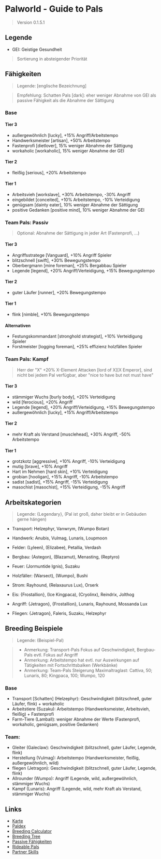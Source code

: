 # Palworld - Guide to Pals

> Version 0.1.5.1

## Legende

- GEI: Geistige Gesundheit
> Sortierung in absteigender Priorität

## Fähigkeiten

> Legende: [englische Bezeichnung]

> Empfehlung: Schatten Pals [dark]: eher weniger Abnahme von GEI als passive Fähigkeit als die Abnahme der Sättigung

### Base

#### Tier 3
- außergewöhnlich [lucky], +15% Angriff/Arbeitstempo
- Handwerksmeister [artisan], +50% Arbeitstempo
- Fastenprofi [dietlover], 15% weniger Abnahme der Sättigung
- workaholic [workaholic], 15% weniger Abnahme der GEI

#### Tier 2

- fleißig [serious], +20% Arbeitstempo

#### Tier 1

- Arbeitsvieh [workslave], +30% Arbeitstempo, -30% Angriff
- eingebildet [conceited], +10% Arbeitstempo, -10% Verteidigung
- genügsam [dainty eater], 10% weniger Abnahme der Sättigung
- positive Gedanken [positive mind], 10% weniger Abnahme der GEI

### Team Pals: Passiv

> Optional: Abnahme der Sättigung in jeder Art (Fastenprofi, ...)
	
#### Tier 3

- Angriffsstratege [Vanguard], +10% Angriff Spieler
- blitzschnell [swift], +30% Bewegungstempo
- Oberbergmann [mine foreman], +25% Bergabbau Spieler
- Legende [legend], +20% Angriff/Verteidigung, +15% Bewegungstempo

#### Tier 2

- guter Läufer [runner], +20% Bewegungstempo

#### Tier 1

- flink [nimble], +10% Bewegungstempo

#### Alternativen

- Festungskommandant [stronghold strategist], +10% Verteidigung Spieler
- Forstmeister [logging foreman], +25% effizienz holzfällen Spieler

### Team Pals: Kampf

> Herr der "X" +20% X-Element Attacken [lord of X][X Emperor], sind nicht bei jedem Pal verfügbar, aber "nice to have but not must have"

#### Tier 3

- stämmiger Wuchs [burly body], +20% Verteidigung
- wild [ferocious], +20% Angriff
- Legende [legend], +20% Angriff/Verteidigung, +15% Bewegungstempo
- außergewöhnlich [lucky], +15% Angriff/Arbeitstempo

#### Tier 2

- mehr Kraft als Verstand [musclehead], +30% Angriff, -50% Arbeitstempo

#### Tier 1

- grotzkotz [aggressive], +10% Angriff, -10% Verteidigung
- mutig [brave], +10% Angriff
- Hart im Nehmen [hard skin], +10% Verteidigung
- grobian [hooligan], +15% Angriff, -10% Arbeitstempo
- sadist [sadist], +15% Angriff, -15% Verteidigung
- masochist [masochist], +15% Verteidigung, -15% Angriff

## Arbeitskategorien

> Legende: {Legendary}, (Pal ist groß, daher bleibt er in Gebäuden gerne hängen) 

- Transport: Helzephyr, Vanwrym, (Wumpo Botan)
- Handwerk: Anubis, Vulmag, Lunaris, Loupmoon
- Felder: (Lyleen), (Elizabee), Petallia, Verdash
- Bergbau: (Astegon), (Blazamut), Menasting, (Reptyro) 
- Feuer: (Jormuntide Ignis), Suzaku
- Holzfäller: (Warsect), (Wumpo), Bushi
- Strom: Rayhound, (Relaxaurus Lux), Orserk
- Eis: {Frostallion}, (Ice Kingpaca), (Cryolinx), Reindrix, Jolthog

- Angriff: {Jetragon}, {Frostallion}, Lunaris, Rayhound, Mossanda Lux
- Fliegen: {Jetragon}, Faleris, Suzaku, Helzephyr

## Breeding Beispiele

> Legende: (Beispiel-Pal)

> - Anmerkung: Transport-Pals Fokus auf Geschwindigkeit, Bergbau-Pals evtl. Fokus auf Angriff
> - Anmerkung: Arbeitstempo hat evtl. nur Auswirkungen auf Tätigkeiten mit Fortschrittsbalken (Werkbänke)
> - Anmerkung: Team-Pals Steigerung Maximaltraglast: Cattiva, 50; Lunaris, 80; Kingpaca, 100; Wumpo, 120

### Base

- Transport [Schatten] (Helzephyr): Geschwindigkeit (blitzschnell, guter Läufer, flink) + workaholic
- Arbeitstiere (Suzaku): Arbeitstempo (Handwerksmeister, Arbeitsvieh, fleißig) + Fastenprofi
- Farm-Tiere (Lamball): weniger Abnahme der Werte (Fastenprofi, workaholic, genügsam, positive Gedanken)

### Team:

- Gleiter (Galeclaw): Geschwindigkeit (blitzschnell, guter Läufer, Legende, flink)
- Herstellung (Vulmag): Arbeitstempo (Handwerksmeister, fleißig, außergewöhnlich, wild)
- fliegen (Jetragon): Geschwindigkeit (blitzschnell, guter Läufer, Legende, flink)
- Allrounder (Wumpo): Angriff (Legende, wild, außergewöhnlich, stämmiger Wuchs)
- Kampf (Lunaris): Angriff (Legende, wild, mehr Kraft als Verstand, stämmiger Wuchs)

## Links

- [Karte](https://mapgenie.io/palworld/maps/palpagos-islands)
- [Paldex](https://palworld.gg/de/pals)
- [Breeding Calculator](https://palworld.gg/de/breeding-calculator)
- [Breeding Tree](https://palbreed.com/breeding-tree)
- [Passive Fähigkeiten](https://palworld.fandom.com/de/wiki/Passivfähigkeiten)
- [Rideable Pals](https://palworld.fandom.com/wiki/Rideable_Pals)
- [Partner Skills](https://palworld.fandom.com/wiki/Partner_Skills)
